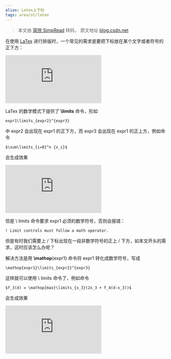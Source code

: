 ```yaml
---
alias: Latex上下标
tags: area/ot/latex
---
```


> 本文由 [简悦 SimpRead](http://ksria.com/simpread/) 转码， 原文地址 [blog.csdn.net](https://blog.csdn.net/da_kao_la/article/details/84836098)

在使用 [LaTex](https://so.csdn.net/so/search?q=LaTex&spm=1001.2101.3001.7020) 进行排版时，一个常见的需求是要把下标放在某个文字或者符号的正下方：

![](https://private.codecogs.com/gif.latex?f_3%28d%29%20%3D%20%5Cmathop%7Bmax%7D%5Climits_%7Bx_3%7D%282x_3%20&plus;%20f_4%28d-x_3%29%29)

LaTex 的数学模式下提供了 **\limits** 命令，形如

```
expr1\limits_{expr2}^{expr3}

```

中 expr2 会出现在 expr1 的正下方，而 expr3 会出现在 expr1 的正上方，例如命令

```
$\sum\limits_{i=0}^n {x_i}$

```

会生成效果

![](https://private.codecogs.com/gif.latex?%5Csum%5Climits_%7Bi%3D0%7D%5En%7Bx_i%7D)

但是 \ limits 命令要求 expr1 必须的数学符号，否则会报错：

```
! Limit controls must follow a math operator.

```

但是有时我们需要上 / 下标出现在一段非数学符号的正上 / 下方，如本文开头的需求，这时应该怎么办呢？

解决方法是用 **\mathop**{expr1} 命令将 expr1 转化成数学符号，写成

```
\mathop{expr1}\limits_{expr2}^{expr3}

```

这样就可以使用 \ limits 命令了，例如命令

```
$f_3(d) = \mathop{max}\limits_{x_3}(2x_3 + f_4(d-x_3))$

```

会生成效果

![](https://private.codecogs.com/gif.latex?f_3%28d%29%20%3D%20%5Cmathop%7Bmax%7D%5Climits_%7Bx_3%7D%282x_3%20&plus;%20f_4%28d-x_3%29%29)